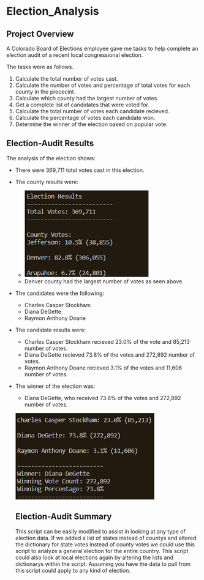 # Election_Analysis

## Project Overview
A Colorado Board of Elections employee gave me tasks to help complete an election audit of a recent local congressional election.

The tasks were as follows.

1. Calculate the total number of votes cast.
2. Calculate the number of votes and percentage of total votes for each county in the prececint.
3. Calculate which county had the largest number of votes.
4. Get a complete list of candidates that were voted for.
5. Calculate the total number of votes each candidate recieved.
6. Calculate the percentage of votes each candidate won.
7. Determine the winner of the election based on popular vote.


## Election-Audit Results
The analysis of the election shows:
- There were 369,711 total votes cast in this election.
- The county results were:
  - ![County Data](https://github.com/Nuh-Khan/Election_Analysis/blob/e52c5e3d5927bc80d35bd364e75f39cce652d5f4/Resources/County%20data.png)
  - Denver county had the largest number of votes as seen above.
- The candidates were the following:
  - Charles Casper Stockham
  - Diana DeGette
  - Raymon Anthony Doane
- The candidate results were:
  - Charles Casper Stockham recieved 23.0% of the vote and 85,213 number of votes.
  - Diana DeGette recieved 73.8% of the votes and 272,892 number of votes.
  - Raymon Anthony Doane recieved 3.1% of the votes and 11,606 number of votes.
- The winner of the election was:
  - Diana DeGette, who received 73.8% of the votes and 272,892 number of votes.
  
  
  ![Candidate Data](https://github.com/Nuh-Khan/Election_Analysis/blob/5e8f12cf4deaf49abcbe8ab19e3ce32ed700a97e/Resources/Candidate_data.png)
  ## Election-Audit Summary
  This script can be easily modified to assist in looking at any type of election data.
  If we added a list of states instead of countys and altered the dictionary for state votes instead of county votes we could use this script to analyze   a general election for the entire country.
  This script could also look at local elections again by altering the lists and dictionarys within the script. Assuming you have the data to pull from this script could apply to any kind of election.
